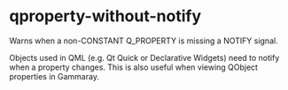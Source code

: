 # qproperty-without-notify

Warns when a non-CONSTANT Q_PROPERTY is missing a NOTIFY signal.

Objects used in QML (e.g. Qt Quick or Declarative Widgets) need to notify when a property changes.
This is also useful when viewing QObject properties in Gammaray.

